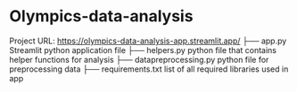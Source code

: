 # Olympics-data-analysis
Project URL: https://olympics-data-analysis-app.streamlit.app/
  ├── app.py                      Streamlit python application file 
  ├── helpers.py                  python file that contains helper functions for analysis 
  ├── datapreprocessing.py        python file for preprocessing data
  ├── requirements.txt            list of all required libraries used in app
  
